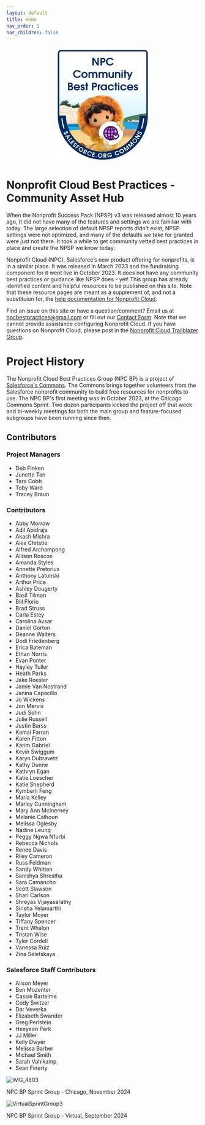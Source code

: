 ```yaml
---
layout: default
title: Home
nav_order: 1
has_children: false
---
```

<p align="center">
<img src = "assets/NPC_BP_Team_Badge.png" height="300" width= "250">
</p>


# Nonprofit Cloud Best Practices - Community Asset Hub

When the Nonprofit Success Pack (NPSP) v3 was released almost 10 years ago, it did not have many of the features and settings we are familiar with today. The large selection of default NPSP reports didn't exist, NPSP settings were not optimized, and many of the defaults we take for granted were just not there. It took a while to get community vetted best practices in place and create the NPSP we know today.

Nonprofit Cloud (NPC), Salesforce’s new product offering for nonprofits, is in a similar place. It was released in March 2023 and the fundraising component for it went live in October 2023. It does not have any community best practices or guidance like NPSP does - yet! This group has already identified content and helpful resources to be published on this site. Note that these resource pages are meant as a supplement of, and not a substituion for, the [help documentation for Nonprofit Cloud](https://help.salesforce.com/s/articleView?id=sfdo.nonprofit_cloud.htm&type=5). 

Find an issue on this site or have a question/comment? Email us at <npcbestpractices@gmail.com> or fill out our [Contact Form](https://forms.gle/FQK5DsnPLayppQXm8). Note that we cannot provide assistance configuring Nonprofit Cloud. If you have questions on Nonprofit Cloud, please post in the [Nonprofit Cloud Trailblazer Group](https://trailhead.salesforce.com/trailblazer-community/groups/0F94V000000oRAfSAM).

# Project History
The Nonprofit Cloud Best Practices Group (NPC BP) is a project of [Salesforce's Commons](https://sfdo-community-sprints.github.io/). The Commons brings together volunteers from the Salesforce nonprofit community to build free resources for nonprofits to use. The NPC BP's first meeting was in October 2023, at the Chicago Commons Sprint. Two dozen participants kicked the project off that week and bi-weekly meetings for both the main group and feature-focused subgroups have been running since then. 

##  Contributors
### Project Managers
* Deb Finken
* Junette Tan
* Tara Cobb
* Toby Ward
* Tracey Braun

### Contributors
* Abby Morrow
* Adil Abidraja
* Akash Mishra
* Alex Christie
* Alfred Archampong
* Allison Roscoe
* Amanda Styles
* Annette Pretorius
* Anthony Latunski
* Arthur Price
* Ashley Dougerty
* Basil Tilmon
* Bill Florio
* Brad Struss 
* Carla Estey
* Carolina Avsar
* Daniel Gorton
* Deanne Walters
* Dodi Friedenberg
* Erica Bateman
* Ethan Norris
* Evan Ponter
* Hayley Tuller
* Heath Parks
* Jake Roesler
* Jamie Van Nostrand
* Janina Capacillo
* Jo Wickens
* Jon Mervis
* Judi Sohn
* Julie Russell
* Justin Barss
* Kamal Farran
* Karen Fitton
* Karim Gabriel
* Kevin Swiggum
* Karyn Dubravetz
* Kathy Dunne
* Kathryn Egan
* Katie Loescher
* Katie Shepherd
* Kymberli Feng
* Maria Kelley
* Marley Cunningham 
* Mary Ann McInerney
* Melanie Calhoun
* Melissa Oglesby
* Nadine Leung
* Peggy Ngwa Nfurbi
* Rebecca Nichols
* Renee Davis
* Riley Cameron
* Russ Feldman
* Sandy Whitten
* Sanishya Shrestha
* Sara Camancho
* Scott Slawson
* Shari Carlson
* Shreyas Vijayasarathy
* Sirisha Yelamarthi
* Taylor Moyer 
* Tiffany Spencer
* Trent Whalon
* Tristan Wise
* Tyler Cordell
* Vanessa Ruiz
* Zina Seletskaya

### Salesforce Staff Contributors
* Alison Meyer
* Ben Mozenter
* Cassie Bartelme
* Cody Switzer
* Dar Veverka
* Elizabeth Swander
* Greg Perlstein
* Heeyeon Park
* JJ Miller
* Kelly Dwyer
* Melissa Barber
* Michael Smith
* Sarah Vahlkamp
* Sean Finerty


![IMG_4803](https://github.com/user-attachments/assets/76749147-61d9-4fa9-8826-fe7ac7174779)

NPC BP Sprint Group - Chicago, November 2024


![VirtualSprintGroup3](https://github.com/user-attachments/assets/544aac6a-09b0-4032-8968-92eed75aec95)

NPC BP Sprint Group - Virtual, September 2024






